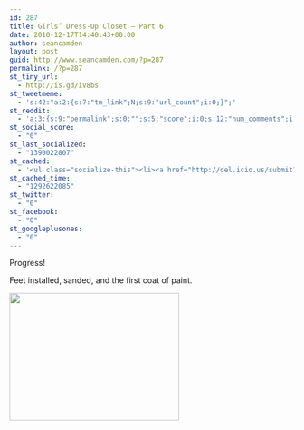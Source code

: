 ```yaml
---
id: 287
title: Girls’ Dress-Up Closet — Part 6
date: 2010-12-17T14:40:43+00:00
author: seancamden
layout: post
guid: http://www.seancamden.com/?p=287
permalink: /?p=287
st_tiny_url:
  - http://is.gd/iV8bs
st_tweetmeme:
  - 's:42:"a:2:{s:7:"tm_link";N;s:9:"url_count";i:0;}";'
st_reddit:
  - 'a:3:{s:9:"permalink";s:0:"";s:5:"score";i:0;s:12:"num_comments";i:0;}'
st_social_score:
  - "0"
st_last_socialized:
  - "1390022807"
st_cached:
  - '<ul class="socialize-this"><li><a href="http://del.icio.us/submit?url=http%3A%2F%2Fwww.seancamden.com%2F2010%2F12%2F17%2Fgirls%25e2%2580%2599-dress-up-closet-%25e2%2580%2594-part-6%2F&title=Girls%E2%80%99+Dress-Up+Closet+%E2%80%94+Part+6" target="_blank"><img src="http://www.seancamden.com/wp-content/plugins/socialize-this/widgets/alteredicons/del.png" width="48px" height="48px" alt="Delicious" title="Delicious" /></a></li><li><a href="http://www.facebook.com/sharer.php?u=http%3A%2F%2Fwww.seancamden.com%2F2010%2F12%2F17%2Fgirls%25e2%2580%2599-dress-up-closet-%25e2%2580%2594-part-6%2F&t=Girls%E2%80%99+Dress-Up+Closet+%E2%80%94+Part+6" target="_blank"><img src="http://www.seancamden.com/wp-content/plugins/socialize-this/widgets/alteredicons/facebook.png" width="48px" height="48px" alt="Facebook" title="Facebook" /></a></li><li><a href="http://digg.com/submit?phase=2&url=http%3A%2F%2Fwww.seancamden.com%2F2010%2F12%2F17%2Fgirls%25e2%2580%2599-dress-up-closet-%25e2%2580%2594-part-6%2F" target="_blank"><img src="http://www.seancamden.com/wp-content/plugins/socialize-this/widgets/alteredicons/digg.png" width="48px" height="48px" alt="Digg" title="Digg" /></a></li><li><a href="http://www.reddit.com/submit?url=http%3A%2F%2Fwww.seancamden.com%2F2010%2F12%2F17%2Fgirls%25e2%2580%2599-dress-up-closet-%25e2%2580%2594-part-6%2F&title=Girls%E2%80%99+Dress-Up+Closet+%E2%80%94+Part+6" target="_blank"><img src="http://www.seancamden.com/wp-content/plugins/socialize-this/widgets/alteredicons/reddit.png" width="48px" height="48px" alt="Reddit" title="Reddit" /></a></li><li><a href="http://www.stumbleupon.com/submit?url=http%3A%2F%2Fwww.seancamden.com%2F2010%2F12%2F17%2Fgirls%25e2%2580%2599-dress-up-closet-%25e2%2580%2594-part-6%2F&title=Girls%E2%80%99+Dress-Up+Closet+%E2%80%94+Part+6" target="_blank"><img src="http://www.seancamden.com/wp-content/plugins/socialize-this/widgets/alteredicons/stumble.png" width="48px" height="48px" alt="StumbleUpon" title="StumbleUpon" /></a></li><li><a href="http://twitter.com/home?status=Currently Reading http%3A%2F%2Fis.gd%2FiV8bs"  target="_blank"><img src="http://www.seancamden.com/wp-content/plugins/socialize-this/widgets/alteredicons/twitter.png" width="48px" height="48px" alt="Twitter" title="Twitter" /></a></li></ul>'
st_cached_time:
  - "1292622085"
st_twitter:
  - "0"
st_facebook:
  - "0"
st_googleplusones:
  - "0"
---
```

Progress!
  
Feet installed, sanded, and the first coat of paint.
  
<img src="http://www.seancamden.com/wp-content/uploads/2010/12/2010-12-17-13.17.32-300x225.jpg" alt="" title="2010-12-17 13.17.32" width="300" height="225" class="alignnone size-medium wp-image-289" srcset="http://seancamden.cosm/wp-content/uploads/2010/12/2010-12-17-13.17.32-300x225.jpg 300w, http://seancamden.cosm/wp-content/uploads/2010/12/2010-12-17-13.17.32-1024x768.jpg 1024w" sizes="(max-width: 300px) 100vw, 300px" />